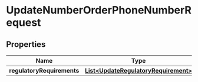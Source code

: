 

# UpdateNumberOrderPhoneNumberRequest


## Properties

Name | Type | Description | Notes
------------ | ------------- | ------------- | -------------
**regulatoryRequirements** | [**List&lt;UpdateRegulatoryRequirement&gt;**](UpdateRegulatoryRequirement.md) |  |  [optional]



